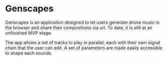 # Genscapes

Genscapes is an application designed to let users generate drone music in the browser and share their compositions via url. To date, it is still at an unfinished MVP stage.

The app allows a set of tracks to play in parallel, each with their own signal chain that the user can edit. A set of parameters are made easily accessible to shape each sounds.
